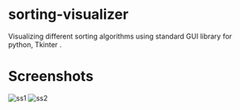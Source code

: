 # sorting-visualizer
Visualizing different sorting algorithms using standard GUI library for python, Tkinter .

# Screenshots
<!-- ![img1](https://via.placeholder.com/468x300?text=App+Screenshot+Here)
 -->
<!--  <img width="593" alt="ss1" src=""> -->
![ss1](https://user-images.githubusercontent.com/74011816/141256750-f6831d4e-3589-462f-9e88-20394817bb04.png)
![ss2](https://user-images.githubusercontent.com/74011816/141256765-c0884c49-0545-44cc-a836-58d1324625eb.png)


